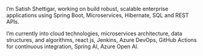 I’m Satish Shettigar, working on build robust, scalable enterprise applications using Spring Boot, Microservices, Hibernate, SQL and REST APIs.

I’m currently into cloud technologies, microservices architecture, data structures, and algorithms, react js, Jenkins, Azure DevOps, GitHub Actions for continuous integration, Spring AI, Azure Open AI.
